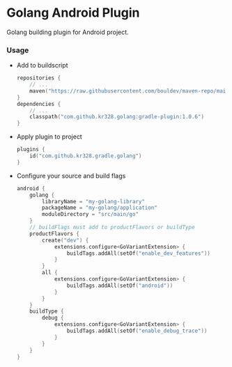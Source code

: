 # Golang Android Plugin

Golang building plugin for Android project.

### Usage

- Add to buildscript 
  ```kotlin
  repositories {
      // ...
      maven("https://raw.githubusercontent.com/bouldev/maven-repo/main/releases")
  }
  dependencies {
      // ...
      classpath("com.github.kr328.golang:gradle-plugin:1.0.6")
  }
  ```

- Apply plugin to project
  ```kotlin
  plugins {
      id("com.github.kr328.gradle.golang")
  }
  ```

- Configure your source and build flags
  ```kotlin
  android {
      golang {
          libraryName = "my-golang-library"
          packageName = "my-golang/application"
          moduleDirectory = "src/main/go"
      }
      // buildFlags must add to productFlavors or buildType
      productFlavors {
          create("dev") {
              extensions.configure<GoVariantExtension> {
                  buildTags.addAll(setOf("enable_dev_features"))
              }
          }
          all {
              extensions.configure<GoVariantExtension> {
                  buildTags.addAll(setOf("android"))
              }
          }
      }
      buildType {
          debug {
              extensions.configure<GoVariantExtension> {
                  buildTags.addAll(setOf("enable_debug_trace"))
              }
          }
      }
  }
  ```